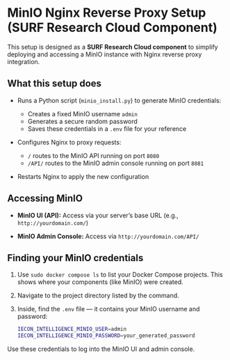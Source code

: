 # MinIO Nginx Reverse Proxy Setup (SURF Research Cloud Component)

This setup is designed as a **SURF Research Cloud component** to simplify deploying and accessing a MinIO instance with Nginx reverse proxy integration.

## What this setup does

* Runs a Python script (`minio_install.py`) to generate MinIO credentials:

  * Creates a fixed MinIO username `admin`
  * Generates a secure random password
  * Saves these credentials in a `.env` file for your reference

* Configures Nginx to proxy requests:

  * `/` routes to the MinIO API running on port `8080`
  * `/API/` routes to the MinIO admin console running on port `8081`

* Restarts Nginx to apply the new configuration

## Accessing MinIO

* **MinIO UI (API):**
  Access via your server’s base URL (e.g., `http://yourdomain.com/`)

* **MinIO Admin Console:**
  Access via `http://yourdomain.com/API/`


## Finding your MinIO credentials

1. Use `sudo docker compose ls` to list your Docker Compose projects.
   This shows where your components (like MinIO) were created.

2. Navigate to the project directory listed by the command.

3. Inside, find the `.env` file — it contains your MinIO username and password:

   ```bash
   IECON_INTELLIGENCE_MINIO_USER=admin
   IECON_INTELLIGENCE_MINIO_PASSWORD=your_generated_password
   ```

Use these credentials to log into the MinIO UI and admin console.
